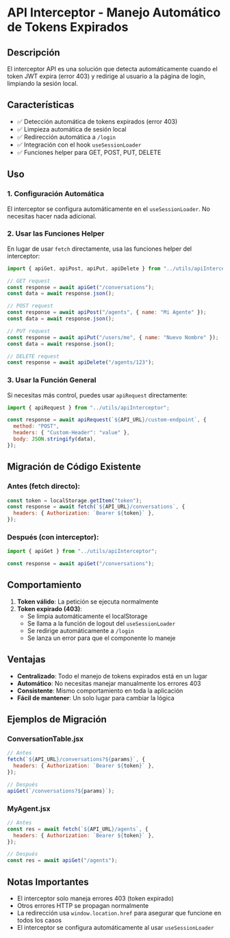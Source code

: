 # API Interceptor - Manejo Automático de Tokens Expirados

## Descripción

El interceptor API es una solución que detecta automáticamente cuando el token JWT expira (error 403) y redirige al usuario a la página de login, limpiando la sesión local.

## Características

- ✅ Detección automática de tokens expirados (error 403)
- ✅ Limpieza automática de sesión local
- ✅ Redirección automática a `/login`
- ✅ Integración con el hook `useSessionLoader`
- ✅ Funciones helper para GET, POST, PUT, DELETE

## Uso

### 1. Configuración Automática

El interceptor se configura automáticamente en el `useSessionLoader`. No necesitas hacer nada adicional.

### 2. Usar las Funciones Helper

En lugar de usar `fetch` directamente, usa las funciones helper del interceptor:

```javascript
import { apiGet, apiPost, apiPut, apiDelete } from "../utils/apiInterceptor";

// GET request
const response = await apiGet("/conversations");
const data = await response.json();

// POST request
const response = await apiPost("/agents", { name: "Mi Agente" });
const data = await response.json();

// PUT request
const response = await apiPut("/users/me", { name: "Nuevo Nombre" });
const data = await response.json();

// DELETE request
const response = await apiDelete("/agents/123");
```

### 3. Usar la Función General

Si necesitas más control, puedes usar `apiRequest` directamente:

```javascript
import { apiRequest } from "../utils/apiInterceptor";

const response = await apiRequest(`${API_URL}/custom-endpoint`, {
  method: "POST",
  headers: { "Custom-Header": "value" },
  body: JSON.stringify(data),
});
```

## Migración de Código Existente

### Antes (fetch directo):

```javascript
const token = localStorage.getItem("token");
const response = await fetch(`${API_URL}/conversations`, {
  headers: { Authorization: `Bearer ${token}` },
});
```

### Después (con interceptor):

```javascript
import { apiGet } from "../utils/apiInterceptor";

const response = await apiGet("/conversations");
```

## Comportamiento

1. **Token válido**: La petición se ejecuta normalmente
2. **Token expirado (403)**:
   - Se limpia automáticamente el localStorage
   - Se llama a la función de logout del `useSessionLoader`
   - Se redirige automáticamente a `/login`
   - Se lanza un error para que el componente lo maneje

## Ventajas

- **Centralizado**: Todo el manejo de tokens expirados está en un lugar
- **Automático**: No necesitas manejar manualmente los errores 403
- **Consistente**: Mismo comportamiento en toda la aplicación
- **Fácil de mantener**: Un solo lugar para cambiar la lógica

## Ejemplos de Migración

### ConversationTable.jsx

```javascript
// Antes
fetch(`${API_URL}/conversations?${params}`, {
  headers: { Authorization: `Bearer ${token}` },
});

// Después
apiGet(`/conversations?${params}`);
```

### MyAgent.jsx

```javascript
// Antes
const res = await fetch(`${API_URL}/agents`, {
  headers: { Authorization: `Bearer ${token}` },
});

// Después
const res = await apiGet("/agents");
```

## Notas Importantes

- El interceptor solo maneja errores 403 (token expirado)
- Otros errores HTTP se propagan normalmente
- La redirección usa `window.location.href` para asegurar que funcione en todos los casos
- El interceptor se configura automáticamente al usar `useSessionLoader`
